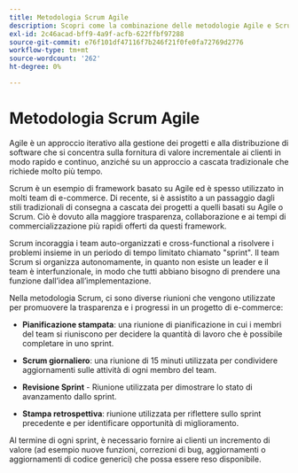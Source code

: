 ```yaml
---
title: Metodologia Scrum Agile
description: Scopri come la combinazione delle metodologie Agile e Scrum può contribuire ad accelerare il tuo progetto di e-commerce.
exl-id: 2c46acad-bff9-4a9f-acfb-622ffbf97288
source-git-commit: e76f101df47116f7b246f21f0fe0fa72769d2776
workflow-type: tm+mt
source-wordcount: '262'
ht-degree: 0%

---
```


# Metodologia Scrum Agile

Agile è un approccio iterativo alla gestione dei progetti e alla distribuzione di software che si concentra sulla fornitura di valore incrementale ai clienti in modo rapido e continuo, anziché su un approccio a cascata tradizionale che richiede molto più tempo.

Scrum è un esempio di framework basato su Agile ed è spesso utilizzato in molti team di e-commerce. Di recente, si è assistito a un passaggio dagli stili tradizionali di consegna a cascata dei progetti a quelli basati su Agile o Scrum. Ciò è dovuto alla maggiore trasparenza, collaborazione e ai tempi di commercializzazione più rapidi offerti da questi framework.

Scrum incoraggia i team auto-organizzati e cross-functional a risolvere i problemi insieme in un periodo di tempo limitato chiamato &quot;sprint&quot;. Il team Scrum si organizza autonomamente, in quanto non esiste un leader e il team è interfunzionale, in modo che tutti abbiano bisogno di prendere una funzione dall’idea all’implementazione.

Nella metodologia Scrum, ci sono diverse riunioni che vengono utilizzate per promuovere la trasparenza e i progressi in un progetto di e-commerce:

- **Pianificazione stampata**: una riunione di pianificazione in cui i membri del team si riuniscono per decidere la quantità di lavoro che è possibile completare in uno sprint.

- **Scrum giornaliero**: una riunione di 15 minuti utilizzata per condividere aggiornamenti sulle attività di ogni membro del team.

- **Revisione Sprint** - Riunione utilizzata per dimostrare lo stato di avanzamento dallo sprint.

- **Stampa retrospettiva**: riunione utilizzata per riflettere sullo sprint precedente e per identificare opportunità di miglioramento.

Al termine di ogni sprint, è necessario fornire ai clienti un incremento di valore (ad esempio nuove funzioni, correzioni di bug, aggiornamenti o aggiornamenti di codice generici) che possa essere reso disponibile.
